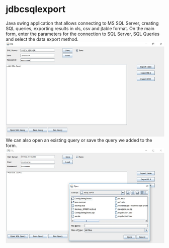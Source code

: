 # jdbcsqlexport
Java swing application that allows connecting to MS SQL Server, creating SQL queries, exporting results in xls, csv and jtable format.
On the main form, enter the parameters for the connection to SQL Server, SQL Queries and select the data export method.
![Main Form](https://github.com/vladimirgligic/jdbcsqlexport/blob/pictures/MainForm.jpg?raw=true)
We can also open an existing query or save the query we added to the form.
![Open&Save](https://github.com/vladimirgligic/jdbcsqlexport/blob/pictures/OpenAndSaveSQLQueries.jpg?raw=true)
